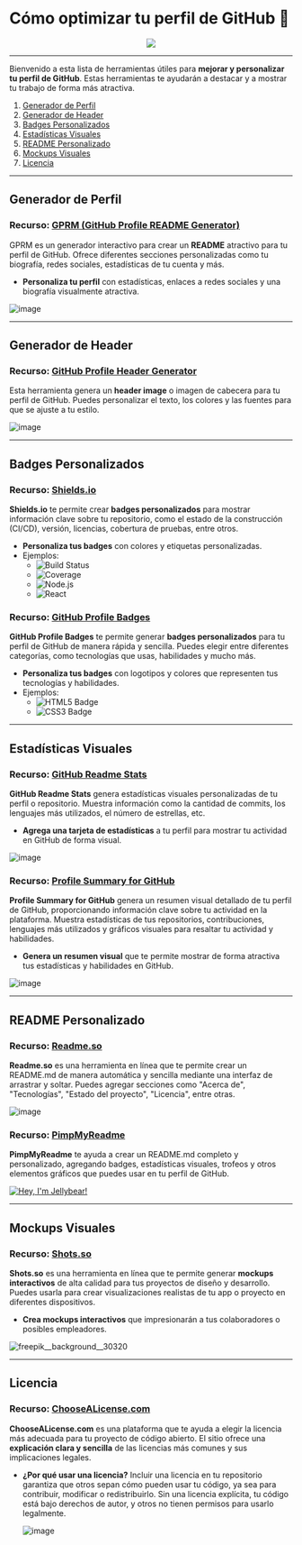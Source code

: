 # Cómo optimizar tu perfil de GitHub 🐙


<div align="center">
  <img src="https://github.com/user-attachments/assets/3183febd-b156-4ebe-9468-554a2daa8e5c" />
</div>


---

Bienvenido a esta lista de herramientas útiles para **mejorar y personalizar tu perfil de GitHub**. Estas herramientas te ayudarán a destacar y a mostrar tu trabajo de forma más atractiva.

1. [Generador de Perfil](#generador-de-perfil)
2. [Generador de Header](#generador-de-header)
3. [Badges Personalizados](#badges-personalizados)
4. [Estadísticas Visuales](#estadísticas-visuales)
5. [README Personalizado](#readme-personalizado)
6. [Mockups Visuales](#mockups-visuales)
7. [Licencia](#licencia)

---

## Generador de Perfil

### Recurso: [GPRM (GitHub Profile README Generator)](https://gprm.itsvg.in/)

GPRM es un generador interactivo para crear un **README** atractivo para tu perfil de GitHub. Ofrece diferentes secciones personalizadas como tu biografía, redes sociales, estadísticas de tu cuenta y más.

- **Personaliza tu perfil** con estadísticas, enlaces a redes sociales y una biografía visualmente atractiva.

![image](https://github.com/user-attachments/assets/bb01957a-0eec-4ad7-bdc9-be9511001504)

---

## Generador de Header

### Recurso: [GitHub Profile Header Generator](https://rahuldkjain.github.io/gh-profile-readme-generator/)

Esta herramienta genera un **header image** o imagen de cabecera para tu perfil de GitHub. Puedes personalizar el texto, los colores y las fuentes para que se ajuste a tu estilo.

![image](https://github.com/user-attachments/assets/51447cbb-a567-4696-9cd5-62b325bd943a)

---

## Badges Personalizados

### Recurso: [Shields.io](https://shields.io/)

**Shields.io** te permite crear **badges personalizados** para mostrar información clave sobre tu repositorio, como el estado de la construcción (CI/CD), versión, licencias, cobertura de pruebas, entre otros.

- **Personaliza tus badges** con colores y etiquetas personalizadas.
- Ejemplos:
  - ![Build Status](https://img.shields.io/travis/com/usuario/repositorio)
  - ![Coverage](https://img.shields.io/coveralls/github/usuario/repositorio)
  - ![Node.js](https://img.shields.io/badge/Node.js-43853D?style=for-the-badge&logo=node.js&logoColor=white)
  - ![React](https://img.shields.io/badge/React-61DAFB?style=for-the-badge&logo=react&logoColor=black)
 

### Recurso: [GitHub Profile Badges](https://home.aveek.io/GitHub-Profile-Badges/)

**GitHub Profile Badges** te permite generar **badges personalizados** para tu perfil de GitHub de manera rápida y sencilla. 
Puedes elegir entre diferentes categorías, como tecnologías que usas, habilidades y mucho más.

- **Personaliza tus badges** con logotipos y colores que representen tus tecnologías y habilidades.
- Ejemplos:
  - ![HTML5 Badge](https://img.shields.io/badge/HTML5-E34F26.svg?style=for-the-badge&logo=HTML5&logoColor=white)
  - ![CSS3 Badge](https://img.shields.io/badge/CSS3-1572B6.svg?style=for-the-badge&logo=CSS3&logoColor=white)
---

## Estadísticas Visuales

### Recurso: [GitHub Readme Stats](https://github.com/anuraghazra/github-readme-stats)

**GitHub Readme Stats** genera estadísticas visuales personalizadas de tu perfil o repositorio. Muestra información como la cantidad de commits, los lenguajes más utilizados, el número de estrellas, etc.

- **Agrega una tarjeta de estadísticas** a tu perfil para mostrar tu actividad en GitHub de forma visual.

![image](https://github.com/user-attachments/assets/2ea011f6-5c0d-46dc-9fc6-ed8e4a91ec21)

### Recurso: [Profile Summary for GitHub](https://profile-summary-for-github.com/user/Almudena-Rendon)

**Profile Summary for GitHub** genera un resumen visual detallado de tu perfil de GitHub, proporcionando información clave sobre tu actividad en la plataforma. Muestra estadísticas de tus repositorios, contribuciones, lenguajes más utilizados y gráficos visuales para resaltar tu actividad y habilidades.

- **Genera un resumen visual** que te permite mostrar de forma atractiva tus estadísticas y habilidades en GitHub.

![image](https://github.com/user-attachments/assets/4116acc1-85da-442b-9c3c-ed1653781e83)


---

## README Personalizado

### Recurso: [Readme.so](https://readme.so/es)

**Readme.so** es una herramienta en línea que te permite crear un README.md de manera automática y sencilla mediante una interfaz de arrastrar y soltar. Puedes agregar secciones como "Acerca de", "Tecnologías", "Estado del proyecto", "Licencia", entre otras.

![image](https://github.com/user-attachments/assets/edeb72bf-7300-4c48-88fe-473d1d029e5c)

### Recurso: [PimpMyReadme](https://pimp-my-readme-next.vercel.app/)

**PimpMyReadme** te ayuda a crear un README.md completo y personalizado, agregando badges, estadísticas visuales, trofeos y otros elementos gráficos que puedes usar en tu perfil de GitHub.

[![Hey, I'm Jellybear! ](https://pimp-my-readme-next.vercel.app/api/sliding-text?emojis=1f419&text=Hey%2C%20I%27m%20Jellybear%21%20)](https://pimp-my-readme-next.vercel.app)

---

## Mockups Visuales

### Recurso: [Shots.so](https://shots.so/)

**Shots.so** es una herramienta en línea que te permite generar **mockups interactivos** de alta calidad para tus proyectos de diseño y desarrollo. Puedes usarla para crear visualizaciones realistas de tu app o proyecto en diferentes dispositivos.

- **Crea mockups interactivos** que impresionarán a tus colaboradores o posibles empleadores.

![freepik__background__30320](https://github.com/user-attachments/assets/f6207856-e5b7-4f13-bf1b-88b455023bec)

---

## Licencia

### Recurso: [ChooseALicense.com](https://choosealicense.com/)

**ChooseALicense.com** es una plataforma que te ayuda a elegir la licencia más adecuada para tu proyecto de código abierto. El sitio ofrece una **explicación clara y sencilla** de las licencias más comunes y sus implicaciones legales.

- **¿Por qué usar una licencia?**
  Incluir una licencia en tu repositorio garantiza que otros sepan cómo pueden usar tu código, ya sea para contribuir, modificar o redistribuirlo. Sin una licencia explícita, tu código está bajo derechos de autor, y otros no tienen permisos para usarlo legalmente.

  ![image](https://github.com/user-attachments/assets/a84c3ca6-c6f1-4447-be24-c2f9a8d25c9f)

